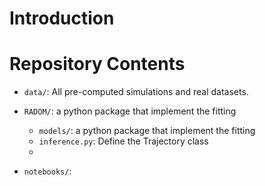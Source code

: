 # Introduction

# Repository Contents

* `data/`: All pre-computed simulations and real datasets.
 
* `RADOM/`: a python package that implement the fitting
  * `models/`: a python package that implement the fitting
  * `inference.py`: Define the Trajectory class
  * 
* `notebooks/`: 
